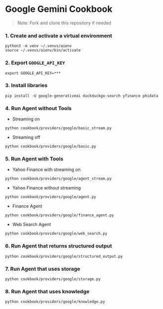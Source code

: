# Google Gemini Cookbook

> Note: Fork and clone this repository if needed

### 1. Create and activate a virtual environment

```shell
python3 -m venv ~/.venvs/aienv
source ~/.venvs/aienv/bin/activate
```

### 2. Export `GOOGLE_API_KEY`

```shell
export GOOGLE_API_KEY=***
```

### 3. Install libraries

```shell
pip install -U google-generativeai duckduckgo-search yfinance phidata
```

### 4. Run Agent without Tools

- Streaming on

```shell
python cookbook/providers/google/basic_stream.py
```

- Streaming off

```shell
python cookbook/providers/google/basic.py
```

### 5. Run Agent with Tools

- Yahoo Finance with streaming on

```shell
python cookbook/providers/google/agent_stream.py
```

- Yahoo Finance without streaming

```shell
python cookbook/providers/google/agent.py
```

- Finance Agent

```shell
python cookbook/providers/google/finance_agent.py
```

- Web Search Agent

```shell
python cookbook/providers/google/web_search.py
```

### 6. Run Agent that returns structured output

```shell
python cookbook/providers/google/structured_output.py
```

### 7. Run Agent that uses storage

```shell
python cookbook/providers/google/storage.py
```

### 8. Run Agent that uses knowledge

```shell
python cookbook/providers/google/knowledge.py
```
